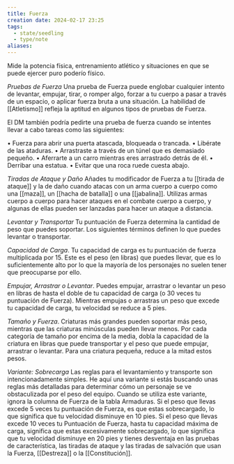 ```yaml
---
title: Fuerza
creation date: 2024-02-17 23:25
tags:
  - state/seedling
  - type/note
aliases:
---
```

Mide la potencia física, entrenamiento atlético y situaciones en que se puede ejercer puro poderío físico.

*Pruebas de Fuerza*
Una prueba de Fuerza puede englobar cualquier intento de levantar, empujar, tirar, o romper algo, forzar a tu cuerpo a pasar a través de un espacio, o aplicar fuerza bruta a una situación. La habilidad de [[Atletismo]] refleja la aptitud en algunos tipos de pruebas de Fuerza.

El DM también podría pedirte una prueba de fuerza cuando se intentes llevar a cabo tareas
como las siguientes:

• Fuerza para abrir una puerta atascada, bloqueada o trancada.
• Libérate de las ataduras.
• Arrastraste a través de un túnel que es demasiado pequeño.
• Aferrarte a un carro mientras eres arrastrado detrás de él.
• Derribar una estatua.
• Evitar que una roca ruede cuesta abajo.


*Tiradas de Ataque y Daño*
Añades tu modificador de Fuerza a tu [[tirada de ataque]] y la de daño cuando atacas con un arma cuerpo a cuerpo como una [[maza]], un [[hacha de batalla]] o una [[jabalina]]. Utilizas armas cuerpo a cuerpo para hacer ataques en el combate cuerpo a cuerpo, y algunas de ellas pueden ser lanzadas para hacer un ataque a distancia.


*Levantar y Transportar*
Tu puntuación de Fuerza determina la cantidad de peso que puedes soportar. Los siguientes términos definen lo que puedes levantar o transportar.

*Capacidad de Carga*. Tu capacidad de carga es tu puntuación de fuerza multiplicada por 15. Este es el peso (en libras) que puedes llevar, que es lo suficientemente alto por lo que la mayoría de los personajes no suelen tener que preocuparse por ello.

*Empujar, Arrastrar o Levantar*. Puedes empujar, arrastrar o levantar un peso en libras de hasta el doble de tu capacidad de carga (o 30 veces tu puntuación de Fuerza). Mientras empujas o arrastras un peso que excede tu capacidad de carga, tu velocidad se reduce a 5 pies.

*Tamaño y Fuerza*. Criaturas más grandes pueden soportar más peso, mientras que las criaturas minúsculas pueden llevar menos. Por cada categoría de tamaño por encima de la media, dobla la capacidad de la criatura en libras que puede transportar y el peso que puede empujar, arrastrar o levantar. Para una criatura pequeña, reduce a la mitad estos pesos.


*Variante: Sobrecarga*
Las reglas para el levantamiento y transporte son intencionadamente simples. He aquí una variante si estás buscando unas reglas más detalladas para determinar cómo un personaje se ve obstaculizada por el peso del equipo. Cuando se utiliza este variante, ignora la columna de Fuerza de la tabla Armaduras.
Si el peso que llevas excede 5 veces tu puntuación de Fuerza, es que estas sobrecargado, lo que significa que tu velocidad disminuye en 10 pies.
Si el peso que llevas excede 10 veces tu Puntuación de Fuerza, hasta tu capacidad máxima de carga, significa que estas excesivamente sobrecargado, lo que significa que tu velocidad disminuye en 20 pies y tienes desventaja en las pruebas de característica, las tiradas de ataque y las tiradas de salvación que usan la Fuerza, [[Destreza]] o la [[Constitución]].
